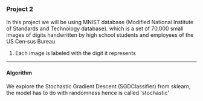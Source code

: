 ### Project 2
In this project we will be using MNIST database (Modified National Institute of Standards and Technology database). which is a set of 70,000 small
images of digits handwritten by high school students and employees of the US Cen‐sus Bureau

1. Each image is labeled with the digit it represents


__________________________________________________________________________________________________________________________________________________

#### Algorithm
We explore the Stochastic Gradient Descent (SGDClassifier) from sklearn, the model has to do with randomness hence is called 'stochastic'
